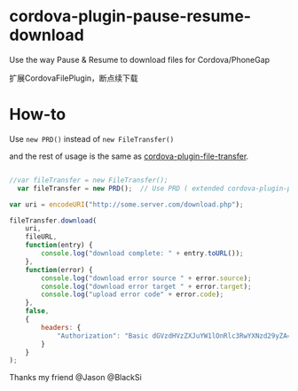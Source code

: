 
# cordova-plugin-pause-resume-download
Use the way Pause & Resume to download files for Cordova/PhoneGap

扩展CordovaFilePlugin，断点续下载

# How-to

Use `new PRD()` instead of `new FileTransfer()`

and the rest of usage is the same as [cordova-plugin-file-transfer](https://www.npmjs.com/package/cordova-plugin-file-transfer).


```js

//var fileTransfer = new FileTransfer();
  var fileTransfer = new PRD();  // Use PRD ( extended cordova-plugin-pause-resume-download )

var uri = encodeURI("http://some.server.com/download.php");

fileTransfer.download(
    uri,
    fileURL,
    function(entry) {
        console.log("download complete: " + entry.toURL());
    },
    function(error) {
        console.log("download error source " + error.source);
        console.log("download error target " + error.target);
        console.log("upload error code" + error.code);
    },
    false,
    {
        headers: {
            "Authorization": "Basic dGVzdHVzZXJuYW1lOnRlc3RwYXNzd29yZA=="
        }
    }
);
```

Thanks my friend @Jason @BlackSi
